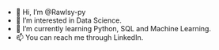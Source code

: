 - 👋 Hi, I’m @Rawlsy-py
- 👀 I’m interested in Data Science.
- 🌱 I’m currently learning Python, SQL and Machine Learning.
- 📫 You can reach me through LinkedIn.

<!---
Rawlsy-py/Rawlsy-py is a ✨ special ✨ repository because its `README.md` (this file) appears on your GitHub profile.
You can click the Preview link to take a look at your changes.
--->
